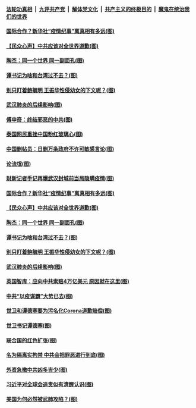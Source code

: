 ####  [法轮功真相](../../../../basic/blob/master/README.md?t=04141601) &nbsp;|&nbsp; [九评共产党](../../../../9ping.md/blob/master/README.md?t=04141601) &nbsp;|&nbsp; [解体党文化](../../../../jtdwh.md/blob/master/README.md?t=04141601)  &nbsp;|&nbsp; [共产主义的终极目的](../../../../gczydzjmd.md/blob/master/README.md?t=04141601) &nbsp;|&nbsp; [魔鬼在统治我们的世界](../../../../mgztzwmdsj.md/blob/master/README.md?t=04141601) 

#### [国际合作？新华社“疫情纪事”离真相有多远(图)](../pages/p4/929726.md?t=04141601) 

#### [【民众心声】中共应该对全世界道歉(图)](../pages/p4/929159.md?t=04141601) 

#### [陶杰：同一个世界 同一副面孔(图)](../pages/p4/929582.md?t=04141601) 

#### [谭书记为啥和台湾过不去？(图)](../pages/p4/929580.md?t=04141601) 

#### [别只盯着鲍毓明 王振华性侵幼女的下文呢？(图)](../pages/p4/929578.md?t=04141601) 

#### [武汉肺炎的后续影响(图)](../pages/p4/929576.md?t=04141601) 

#### [傅申奇：终结邪恶的中共(图)](../pages/p4/929741.md?t=04141601) 

#### [泰国网民重挫中国粉红玻璃心(图)](../pages/p4/929739.md?t=04141601) 

#### [中国删帖员：日删万条政府不许可敏感言论(图)](../pages/p4/929737.md?t=04141601) 

#### [论流氓(图)](../pages/p4/929735.md?t=04141601) 

#### [财新记者手记再爆武汉封城前当局隐瞒疫情(图)](../pages/p4/929733.md?t=04141601) 

#### [国际合作？新华社“疫情纪事”离真相有多远(图)](../pages/p4/929726.md?t=04141601) 

#### [【民众心声】中共应该对全世界道歉(图)](../pages/p4/929159.md?t=04141601) 

#### [陶杰：同一个世界 同一副面孔(图)](../pages/p4/929582.md?t=04141601) 

#### [谭书记为啥和台湾过不去？(图)](../pages/p4/929580.md?t=04141601) 

#### [别只盯着鲍毓明 王振华性侵幼女的下文呢？(图)](../pages/p4/929578.md?t=04141601) 

#### [武汉肺炎的后续影响(图)](../pages/p4/929576.md?t=04141601) 

#### [英国智库：应向中共索赔4万亿美元 原因就在这里(图)](../pages/p4/929585.md?t=04141601) 

#### [中共“以疫谋霸”大势已去(图)](../pages/p4/929478.md?t=04141601) 

#### [世卫和谭德塞要为污名化Corona道歉赔偿(图)](../pages/p4/929444.md?t=04141601) 

#### [世卫书记谭德塞(图)](../pages/p4/929483.md?t=04141601) 

#### [联合国的红色扩张(图)](../pages/p4/929476.md?t=04141601) 

#### [名为隔离实拘禁 中共会把罪恶进行到底(图)](../pages/p4/929426.md?t=04141601) 

#### [外资急撤中共凶多吉少(图)](../pages/p4/929488.md?t=04141601) 

#### [习近平对全球会追责似有清醒认识(图)](../pages/p4/929369.md?t=04141601) 

#### [美国为何必然被武肺攻陷？(图)](../pages/p4/929368.md?t=04141601) 

